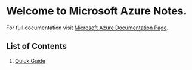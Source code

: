 # Welcome to Microsoft Azure Notes.

For full documentation visit [Microsoft Azure Documentation Page](https://learn.microsoft.com/en-us/azure/?product=popular).

## List of Contents

1. [Quick Guide](quick_guide.md)